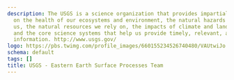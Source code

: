 ```yaml
---
description: The USGS is a science organization that provides impartial information
  on the health of our ecosystems and environment, the natural hazards that threaten
  us, the natural resources we rely on, the impacts of climate and land-use change,
  and the core science systems that help us provide timely, relevant, and useable
  information. http://www.usgs.gov/
logo: https://pbs.twimg.com/profile_images/660155234526740480/VAUtwiJo.png
schema: default
tags: []
title: USGS - Eastern Earth Surface Processes Team
---
```

